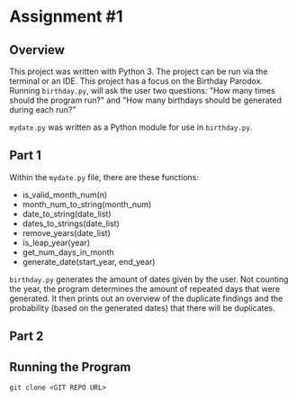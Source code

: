 # Assignment #1

## Overview

This project was written with Python 3. The project can be run via the terminal or an IDE.
This project has a focus on the Birthday Parodox. Running `birthday.py`, will ask the user two questions: "How many times should the program run?" and "How many birthdays should be generated during each run?"

`mydate.py` was written as a Python module for use in `birthday.py`.


## Part 1

Within the `mydate.py` file, there are these functions:

* is_valid_month_num(n)
* month_num_to_string(month_num)
* date_to_string(date_list)
* dates_to_strings(date_list)
* remove_years(date_list)
* is_leap_year(year)
* get_num_days_in_month
* generate_date(start_year, end_year)

`birthday.py` generates the amount of dates given by the user. Not counting the year, the program determines the amount of repeated days that were generated. It then prints out an overview of the duplicate findings and the probability (based on the generated dates) that there will be duplicates.


## Part 2

<!-- TODO: ...this and add to ##Overview -->


## Running the Program

`git clone <GIT REPO URL>`